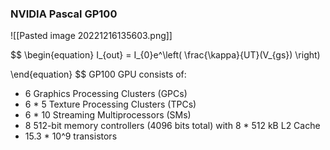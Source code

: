 
### NVIDIA Pascal GP100
![[Pasted image 20221216135603.png]]

$$
\begin{equation}
I_{out} = I_{0}e^\left( \frac{\kappa}{UT}(V_{gs}) \right)

\end{equation}
$$
GP100 GPU consists of: 
- 6 Graphics Processing Clusters (GPCs)
- 6 * 5 Texture Processing Clusters (TPCs)
- 6 * 10 Streaming Multiprocessors (SMs)
- 8 512-bit memory controllers (4096 bits total) with 8 * 512 kB L2 Cache 
- 15.3 * 10^9 transistors
